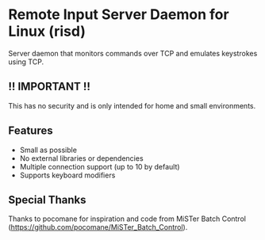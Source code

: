 # Remote Input Server Daemon for Linux (risd)
Server daemon that monitors commands over TCP and emulates keystrokes using TCP.

## !! IMPORTANT !!
This has no security and is only intended for home and small environments.

## Features
+ Small as possible
+ No external libraries or dependencies
+ Multiple connection support (up to 10 by default)
+ Supports keyboard modifiers

## Special Thanks
Thanks to pocomane for inspiration and code from MiSTer Batch Control (https://github.com/pocomane/MiSTer_Batch_Control).
